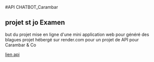 #API CHATBOT_Carambar
## projet st jo Examen
 
but du projet mise en ligne d'une mini application web pour généré des blagues 
projet hébergé sur render.com pour un projet de API pour Carambar & Co

[lien api](https://chatbotcarambar.onrender.com)